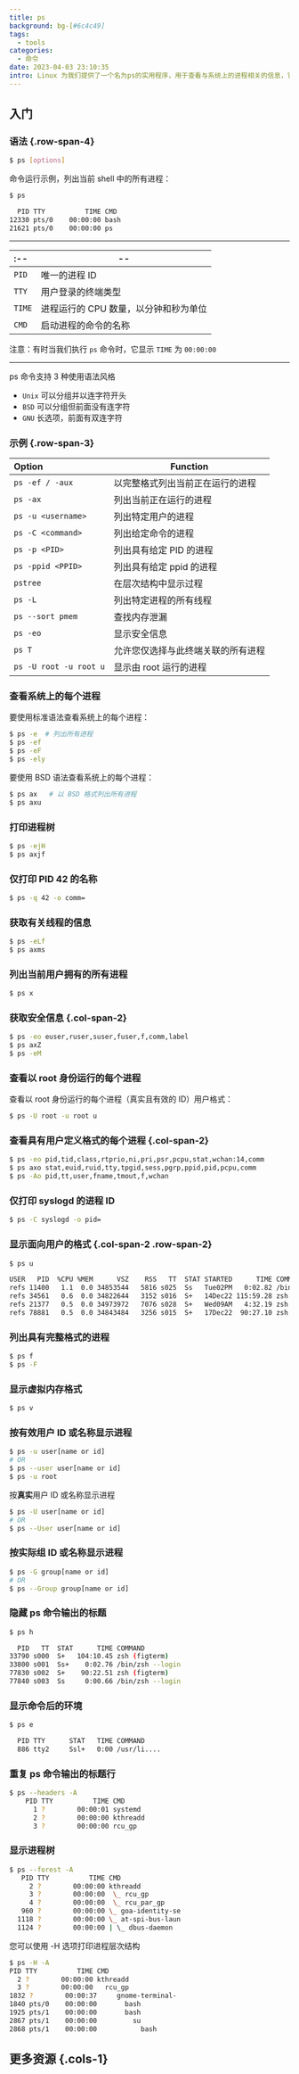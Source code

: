 ```yaml
---
title: ps
background: bg-[#6c4c49]
tags:
  - tools
categories:
  - 命令
date: 2023-04-03 23:10:35
intro: Linux 为我们提供了一个名为ps的实用程序，用于查看与系统上的进程相关的信息，它是Process Status的缩写,这份ps命令备忘清单的快速参考列表，包含常用选项和示例。
---
```


入门
----

### 语法 {.row-span-4}

```bash
$ ps [options]
```

命令运行示例，列出当前 shell 中的所有进程：

```bash
$ ps

  PID TTY          TIME CMD
12330 pts/0    00:00:00 bash
21621 pts/0    00:00:00 ps
```

---

:-- | --
:-- | --
`PID` | 唯一的进程 ID
`TTY` | 用户登录的终端类型
`TIME` | 进程运行的 CPU 数量，以分钟和秒为单位
`CMD` | 启动进程的命令的名称

注意：有时当我们执行 `ps` 命令时，它显示 `TIME` 为 `00:00:00`

---

ps 命令支持 3 种使用语法风格

- `Unix` 可以分组并以连字符开头
- `BSD` 可以分组但前面没有连字符
- `GNU` 长选项，前面有双连字符

### 示例 {.row-span-3}

Option | Function
:-- | --
`ps -ef / -aux` | 以完整格式列出当前正在运行的进程
`ps -ax` | 列出当前正在运行的进程
`ps -u <username>` | 列出特定用户的进程
`ps -C <command>` | 列出给定命令的进程
`ps -p <PID>` | 列出具有给定 PID 的进程
`ps -ppid <PPID>` | 列出具有给定 ppid 的进程
`pstree` | 在层次结构中显示过程
`ps -L` | 列出特定进程的所有线程
`ps --sort pmem` | 查找内存泄漏
`ps -eo` | 显示安全信息
`ps T` | 允许您仅选择与此终端关联的所有进程
`ps -U root -u root u` | 显示由 root 运行的进程
<!--rehype:className=code-nowrap-->

### 查看系统上的每个进程

要使用标准语法查看系统上的每个进程：

```bash
$ ps -e  # 列出所有进程
$ ps -ef
$ ps -eF
$ ps -ely
```

要使用 BSD 语法查看系统上的每个进程：

```bash
$ ps ax   # 以 BSD 格式列出所有进程
$ ps axu
```

### 打印进程树

```bash
$ ps -ejH
$ ps axjf
```

### 仅打印 PID 42 的名称

```bash
$ ps -q 42 -o comm=
```

### 获取有关线程的信息

```bash
$ ps -eLf
$ ps axms
```

### 列出当前用户拥有的所有进程

```bash
$ ps x
```

### 获取安全信息 {.col-span-2}

```bash
$ ps -eo euser,ruser,suser,fuser,f,comm,label
$ ps axZ
$ ps -eM
```

### 查看以 root 身份运行的每个进程

查看以 root 身份运行的每个进程（真实且有效的 ID）用户格式：

```bash
$ ps -U root -u root u
```

### 查看具有用户定义格式的每个进程 {.col-span-2}

```bash
$ ps -eo pid,tid,class,rtprio,ni,pri,psr,pcpu,stat,wchan:14,comm
$ ps axo stat,euid,ruid,tty,tpgid,sess,pgrp,ppid,pid,pcpu,comm
$ ps -Ao pid,tt,user,fname,tmout,f,wchan
```

### 仅打印 syslogd 的进程 ID

```bash
$ ps -C syslogd -o pid=
```

### 显示面向用户的格式 {.col-span-2 .row-span-2}

```bash
$ ps u

USER   PID  %CPU %MEM      VSZ    RSS   TT  STAT STARTED      TIME COMMAND
refs 11400   1.1  0.0 34853544   5816 s025  Ss   Tue02PM   0:02.82 /bin/zsh --login
refs 34561   0.6  0.0 34822644   3152 s016  S+   14Dec22 115:59.28 zsh (figterm)
refs 21377   0.5  0.0 34973972   7076 s028  S+   Wed09AM   4:32.19 zsh (figterm)
refs 78881   0.5  0.0 34843484   3256 s015  S+   17Dec22  90:27.10 zsh (figterm)
```

### 列出具有完整格式的进程

```bash
$ ps f
$ ps -F
```

### 显示虚拟内存格式

```bash
$ ps v
```

### 按有效用户 ID 或名称显示进程

```bash
$ ps -u user[name or id]
# OR
$ ps --user user[name or id]
$ ps -u root
```

按**真实**用户 ID 或名称显示进程

```bash
$ ps -U user[name or id]
# OR
$ ps --User user[name or id]
```

### 按实际组 ID 或名称显示进程

```bash
$ ps -G group[name or id]
# OR
$ ps --Group group[name or id]
```

### 隐藏 ps 命令输出的标题

```bash
$ ps h

  PID   TT  STAT      TIME COMMAND
33790 s000  S+   104:10.45 zsh (figterm)
33800 s001  Ss+    0:02.76 /bin/zsh --login
77830 s002  S+    90:22.51 zsh (figterm)
77840 s003  Ss     0:00.66 /bin/zsh --login
```

### 显示命令后的环境

```bash
$ ps e

  PID TTY      STAT   TIME COMMAND
  886 tty2     Ssl+   0:00 /usr/li....
```

### 重复 ps 命令输出的标题行

```bash
$ ps --headers -A
    PID TTY          TIME CMD
      1 ?        00:00:01 systemd
      2 ?        00:00:00 kthreadd
      3 ?        00:00:00 rcu_gp
```

### 显示进程树

```bash
$ ps --forest -A
   PID TTY          TIME CMD
     2 ?        00:00:00 kthreadd
     3 ?        00:00:00  \_ rcu_gp
     4 ?        00:00:00  \_ rcu_par_gp
   960 ?        00:00:00 \_ goa-identity-se
  1118 ?        00:00:00 \_ at-spi-bus-laun
  1124 ?        00:00:00 | \_ dbus-daemon
```

您可以使用 -H 选项打印进程层次结构

```bash
$ ps -H -A
PID TTY          TIME CMD
  2 ?        00:00:00 kthreadd
  3 ?        00:00:00   rcu_gp
1832 ?        00:00:37     gnome-terminal-
1840 pts/0    00:00:00       bash
1925 pts/1    00:00:00       bash
2867 pts/1    00:00:00         su
2868 pts/1    00:00:00           bash
```


## 更多资源 {.cols-1}